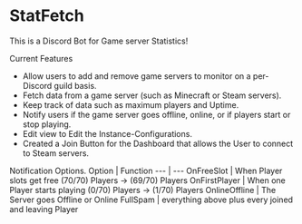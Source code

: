 # StatFetch
This is a Discord Bot for Game server Statistics!

Current Features
- Allow users to add and remove game servers to monitor on a per-Discord guild basis.
- Fetch data from a game server (such as Minecraft or Steam servers).
- Keep track of data such as maximum players and Uptime.
- Notify users if the game server goes offline, online, or if players start or stop playing.
- Edit view to Edit the Instance-Configurations.
- Created a Join Button for the Dashboard that allows the User to connect to Steam servers.

Notification Options.
Option | Function
--- | ---
OnFreeSlot | When Player slots get free (70/70) Players -> (69/70) Players
OnFirstPlayer | When one Player starts playing (0/70) Players -> (1/70) Players
OnlineOffline | The Server goes Offline or Online
FullSpam | everything above plus every joined and leaving Player
